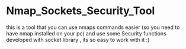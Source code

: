 # Nmap_Sockets_Security_Tool
 this is a tool that you can use nmaps commands easier (so you need to have nmap installed on your pc) and use some Security functions developed with socket library , its so easy to work with it :)
